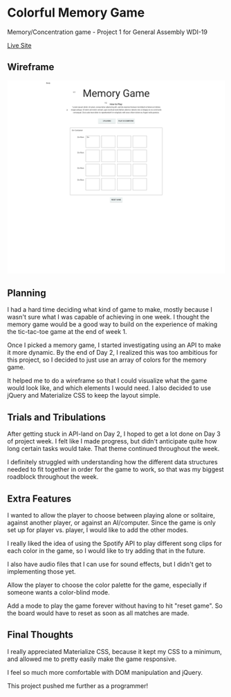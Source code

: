 # Colorful Memory Game
Memory/Concentration game - Project 1 for General Assembly WDI-19

[Live Site](http://gschultz64.github.io/project1)

## Wireframe

![Wireframe](img/wireframe.jpg)

## Planning
I had a hard time deciding what kind of game to make, mostly because I wasn't sure what I was capable of achieving in one week. I thought the memory game would be a good way to build on the experience of making the tic-tac-toe game at the end of week 1. 

Once I picked a memory game, I started investigating using an API to make it more dynamic. By the end of Day 2, I realized this was too ambitious for this project, so I decided to just use an array of colors for the memory game. 

It helped me to do a wireframe so that I could visualize what the game would look like, and which elements I would need. I also decided to use jQuery and Materialize CSS to keep the layout simple.

## Trials and Tribulations
After getting stuck in API-land on Day 2, I hoped to get a lot done on Day 3 of project week. I felt like I made progress, but didn't anticipate quite how long certain tasks would take. That theme continued throughout the week.

I definitely struggled with understanding how the different data structures needed to fit together in order for the game to work, so that was my biggest roadblock throughout the week.

## Extra Features
I wanted to allow the player to choose between playing alone or solitaire, against another player, or against an AI/computer. Since the game is only set up for player vs. player, I would like to add the other modes.

I really liked the idea of using the Spotify API to play different song clips for each color in the game, so I would like to try adding that in the future.

I also have audio files that I can use for sound effects, but I didn't get to implementing those yet.

Allow the player to choose the color palette for the game, especially if someone wants a color-blind mode.

Add a mode to play the game forever without having to hit "reset game". So the board would have to reset as soon as all matches are made.



## Final Thoughts
I really appreciated Materialize CSS, because it kept my CSS to a minimum, and allowed me to pretty easily make the game responsive. 

I feel so much more comfortable with DOM manipulation and jQuery.

This project pushed me further as a programmer! 
